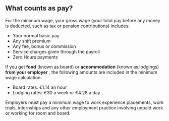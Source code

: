 ##  What counts as pay?

For the minimum wage, your gross wage (your total pay before any money is
deducted, such as tax or pension contributions) includes:

  * Your normal basic pay 
  * Any shift premium 
  * Any fee, bonus or commission 
  * Service charges given through the payroll 
  * Zero Hours payments 

If you get **food** (known as board) or **accommodation** (known as lodgings)
**from your employer** , the following amounts are included in the minimum
wage calculation:

  * Board rates: €1.14 an hour 
  * Lodging rates: €30 a week or €4.28 a day 

Employers must pay a minimum wage to work experience placements, work trials,
internships and any other employment practice involving unpaid work or working
for room and board.
